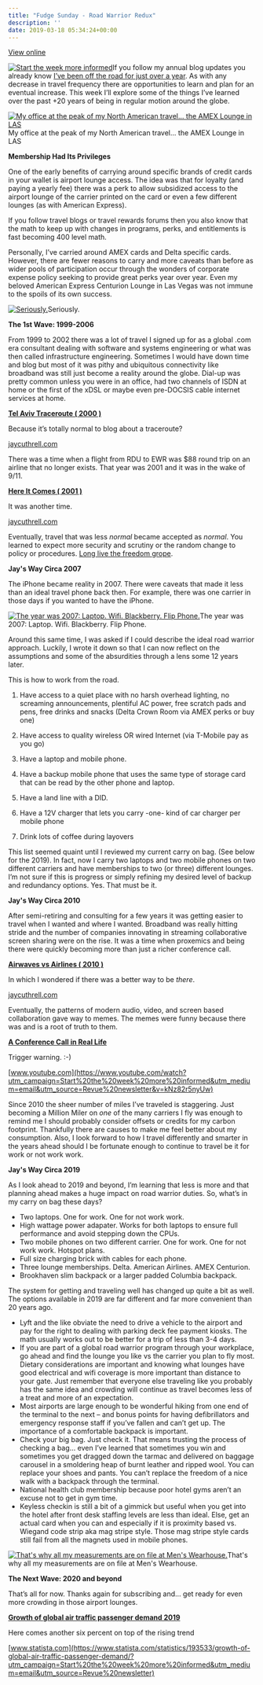 ```yaml
---
title: "Fudge Sunday - Road Warrior Redux"
description: ''
date: 2019-03-18 05:34:24+00:00
---
```


[View online](https://sunday.fudge.org/issues/fudge-sunday-road-warrior-redux-165427?utm_campaign=Issue&utm_content=view_in_browser&utm_medium=email&utm_source=Start+the+week+more+informed)

[![Start the week more informed](https://cuthrell.com/favicon.png "Start the week more informed")](https://cuthrell.com/favicon.png)If you follow my annual blog updates you already know [I’ve been off the road for just over a year](https://jaycuthrell.com/my-eighth-year-at-vce/?utm_campaign=Start%20the%20week%20more%20informed&utm_medium=email&utm_source=Revue%20newsletter). As with any decrease in travel frequency there are opportunities to learn and plan for an eventual increase. This week I’ll explore some of the things I’ve learned over the past +20 years of being in regular motion around the globe.

[![My office at the peak of my North American travel... the AMEX Lounge in LAS](https://cuthrell.com/favicon.png "My office at the peak of my North American travel... the AMEX Lounge in LAS")](https://cuthrell.com/favicon.png)My office at the peak of my North American travel... the AMEX Lounge in LAS

 **Membership Had Its Privileges**

One of the early benefits of carrying around specific brands of credit cards in your wallet is airport lounge access. The idea was that for loyalty (and paying a yearly fee) there was a perk to allow subsidized access to the airport lounge of the carrier printed on the card or even a few different lounges (as with American Express).

If you follow travel blogs or travel rewards forums then you also know that the math to keep up with changes in programs, perks, and entitlements is fast becoming 400 level math.

Personally, I’ve carried around AMEX cards and Delta specific cards. However, there are fewer reasons to carry and more caveats than before as wider pools of participation occur through the wonders of corporate expense policy seeking to provide great perks year over year. Even my beloved American Express Centurion Lounge in Las Vegas was not immune to the spoils of its own success.

[![Seriously.](https://cuthrell.com/favicon.png "Seriously.")](https://cuthrell.com/favicon.png)Seriously.

 **The 1st Wave: 1999-2006**

From 1999 to 2002 there was a lot of travel I signed up for as a global .com era consultant dealing with software and systems engineering or what was then called infrastructure engineering. Sometimes I would have down time and blog but most of it was pithy and ubiquitous connectivity like broadband was still just become a reality around the globe. Dial-up was pretty common unless you were in an office, had two channels of ISDN at home or the first of the xDSL or maybe even pre-DOCSIS cable internet services at home.

**[Tel Aviv Traceroute ( 2000 )](https://jaycuthrell.com/tel-aviv-traceroute/?utm_campaign=Start%20the%20week%20more%20informed&utm_medium=email&utm_source=Revue%20newsletter)**

Because it’s totally normal to blog about a traceroute?

[jaycuthrell.com](https://jaycuthrell.com/tel-aviv-traceroute/?utm_campaign=Start%20the%20week%20more%20informed&utm_medium=email&utm_source=Revue%20newsletter)

There was a time when a flight from RDU to EWR was $88 round trip on an airline that no longer exists. That year was 2001 and it was in the wake of 9/11.

**[Here It Comes ( 2001 )](https://jaycuthrell.com/here-it-comes/?utm_campaign=Start%20the%20week%20more%20informed&utm_medium=email&utm_source=Revue%20newsletter)**

It was another time.

[jaycuthrell.com](https://jaycuthrell.com/here-it-comes/?utm_campaign=Start%20the%20week%20more%20informed&utm_medium=email&utm_source=Revue%20newsletter)

Eventually, travel that was less *normal* became accepted as *normal*. You learned to expect more security and scrutiny or the random change to policy or procedures. [Long live the freedom grope](https://www.tsa.gov/news/releases/2013/07/19/tsa-launch-application-program-tsa-precheck?utm_campaign=Start%20the%20week%20more%20informed&utm_medium=email&utm_source=Revue%20newsletter).

 **Jay's Way Circa 2007**

The iPhone became reality in 2007. There were caveats that made it less than an ideal travel phone back then. For example, there was one carrier in those days if you wanted to have the iPhone.

[![The year was 2007: Laptop. Wifi. Blackberry. Flip Phone.](https://cuthrell.com/favicon.png "The year was 2007: Laptop. Wifi. Blackberry. Flip Phone.")](https://cuthrell.com/favicon.png)The year was 2007: Laptop. Wifi. Blackberry. Flip Phone.

Around this same time, I was asked if I could describe the ideal road warrior approach. Luckily, I wrote it down so that I can now reflect on the assumptions and some of the absurdities through a lens some 12 years later.

This is how to work from the road.

1) Have access to a quiet place with no harsh overhead lighting, no screaming announcements, plentiful AC power, free scratch pads and pens, free drinks and snacks (Delta Crown Room via AMEX perks or buy one)

2) Have access to quality wireless OR wired Internet (via T-Mobile pay as you go)

3) Have a laptop and mobile phone.

4) Have a backup mobile phone that uses the same type of storage card that can be read by the other phone and laptop.

5) Have a land line with a DID.

6) Have a 12V charger that lets you carry -one- kind of car charger per mobile phone

7) Drink lots of coffee during layovers

This list seemed quaint until I reviewed my current carry on bag. (See below for the 2019). In fact, now I carry two laptops and two mobile phones on two different carriers and have memberships to two (or three) different lounges. I’m not sure if this is progress or simply refining my desired level of backup and redundancy options. Yes. That must be it.

 **Jay's Way Circa 2010**

After semi-retiring and consulting for a few years it was getting easier to travel when I wanted and where I wanted. Broadband was really hitting stride and the number of companies innovating in streaming collaborative screen sharing were on the rise. It was a time when proxemics and being there were quickly becoming more than just a richer conference call.

**[Airwaves vs Airlines ( 2010 )](https://jaycuthrell.com/airwaves-vs-airlines/?utm_campaign=Start%20the%20week%20more%20informed&utm_medium=email&utm_source=Revue%20newsletter)**

In which I wondered if there was a better way to be *there*.

[jaycuthrell.com](https://jaycuthrell.com/airwaves-vs-airlines/?utm_campaign=Start%20the%20week%20more%20informed&utm_medium=email&utm_source=Revue%20newsletter)

Eventually, the patterns of modern audio, video, and screen based collaboration gave way to memes. The memes were funny because there was and is a root of truth to them.

**[A Conference Call in Real Life](https://www.youtube.com/watch?utm_campaign=Start%20the%20week%20more%20informed&utm_medium=email&utm_source=Revue%20newsletter&v=kNz82r5nyUw)**

Trigger warning. :-)

[www.youtube.com](https://www.youtube.com/watch?utm_campaign=Start%20the%20week%20more%20informed&utm_medium=email&utm_source=Revue%20newsletter&v=kNz82r5nyUw)

Since 2010 the sheer number of miles I’ve traveled is staggering. Just becoming a Million Miler on *one* of the many carriers I fly was enough to remind me I should probably consider offsets or credits for my carbon footprint. Thankfully there are causes to make me feel better about my consumption. Also, I look forward to how I travel differently and smarter in the years ahead should I be fortunate enough to continue to travel be it for work or not work work.

 **Jay's Way Circa 2019**

As I look ahead to 2019 and beyond, I’m learning that less is more and that planning ahead makes a huge impact on road warrior duties. So, what’s in my carry on bag these days?

* Two laptops. One for work. One for not work work.
* High wattage power adapater. Works for both laptops to ensure full performance and avoid stepping down the CPUs.
* Two mobile phones on two different carrier. One for work. One for not work work. Hotspot plans.
* Full size charging brick with cables for each phone.
* Three lounge memberships. Delta. American Airlines. AMEX Centurion.
* Brookhaven slim backpack or a larger padded Columbia backpack.

The system for getting and traveling well has changed up quite a bit as well. The options available in 2019 are far different and far more convenient than 20 years ago.

* Lyft and the like obviate the need to drive a vehicle to the airport and pay for the right to dealing with parking deck fee payment kiosks. The math usually works out to be better for a trip of less than 3-4 days.
* If you are part of a global road warrior program through your workplace, go ahead and find the lounge you like vs the carrier you plan to fly most. Dietary considerations are important and knowing what lounges have good electrical and wifi coverage is more important than distance to your gate. Just remember that everyone else traveling like you probably has the same idea and crowding will continue as travel becomes less of a treat and more of an expectation.
* Most airports are large enough to be wonderful hiking from one end of the terminal to the next – and bonus points for having defibrillators and emergency response staff if you’ve fallen and can’t get up. The importance of a comfortable backpack is important.
* Check your big bag. Just check it. That means trusting the process of checking a bag… even I’ve learned that sometimes you win and sometimes you get dragged down the tarmac and delivered on baggage carousel in a smoldering heap of burnt leather and ripped wool. You can replace your shoes and pants. You can’t replace the freedom of a nice walk with a backpack through the terminal.
* National health club membership because poor hotel gyms aren’t an excuse not to get in gym time.
* Keyless checkin is still a bit of a gimmick but useful when you get into the hotel after front desk staffing levels are less than ideal. Else, get an actual card when you can and especially if it is proximity based vs. Wiegand code strip aka mag stripe style. Those mag stripe style cards still fail from all the magnets used in mobile phones.

[![That's why all my measurements are on file at Men's Wearhouse.](https://cuthrell.com/favicon.png "That's why all my measurements are on file at Men's Wearhouse.")](https://cuthrell.com/favicon.png)That's why all my measurements are on file at Men's Wearhouse.

 **The Next Wave: 2020 and beyond**

That’s all for now. Thanks again for subscribing and… get ready for even more crowding in those airport lounges.

**[Growth of global air traffic passenger demand 2019](https://www.statista.com/statistics/193533/growth-of-global-air-traffic-passenger-demand/?utm_campaign=Start%20the%20week%20more%20informed&utm_medium=email&utm_source=Revue%20newsletter)**

Here comes another six percent on top of the rising trend

[www.statista.com](https://www.statista.com/statistics/193533/growth-of-global-air-traffic-passenger-demand/?utm_campaign=Start%20the%20week%20more%20informed&utm_medium=email&utm_source=Revue%20newsletter)









